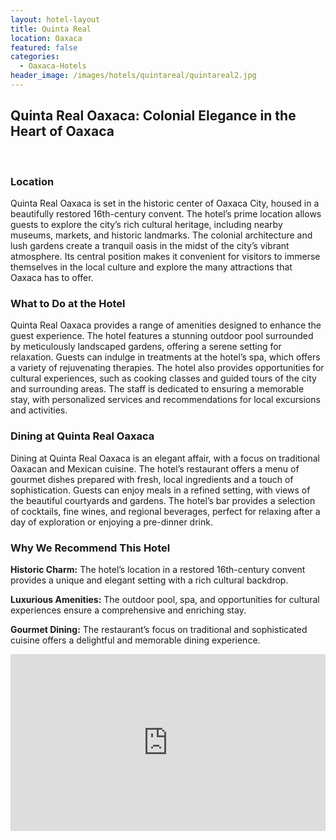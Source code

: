```yaml
---
layout: hotel-layout
title: Quinta Real 
location: Oaxaca
featured: false
categories:
  - Oaxaca-Hotels
header_image: /images/hotels/quintareal/quintareal2.jpg
---
```

## Quinta Real Oaxaca: Colonial Elegance in the Heart of Oaxaca

&nbsp;

### Location
Quinta Real Oaxaca is set in the historic center of Oaxaca City, housed in a beautifully restored 16th-century convent. The hotel’s prime location allows guests to explore the city’s rich cultural heritage, including nearby museums, markets, and historic landmarks. The colonial architecture and lush gardens create a tranquil oasis in the midst of the city’s vibrant atmosphere. Its central position makes it convenient for visitors to immerse themselves in the local culture and explore the many attractions that Oaxaca has to offer.

### What to Do at the Hotel
Quinta Real Oaxaca provides a range of amenities designed to enhance the guest experience. The hotel features a stunning outdoor pool surrounded by meticulously landscaped gardens, offering a serene setting for relaxation. Guests can indulge in treatments at the hotel’s spa, which offers a variety of rejuvenating therapies. The hotel also provides opportunities for cultural experiences, such as cooking classes and guided tours of the city and surrounding areas. The staff is dedicated to ensuring a memorable stay, with personalized services and recommendations for local excursions and activities.

### Dining at Quinta Real Oaxaca
Dining at Quinta Real Oaxaca is an elegant affair, with a focus on traditional Oaxacan and Mexican cuisine. The hotel’s restaurant offers a menu of gourmet dishes prepared with fresh, local ingredients and a touch of sophistication. Guests can enjoy meals in a refined setting, with views of the beautiful courtyards and gardens. The hotel’s bar provides a selection of cocktails, fine wines, and regional beverages, perfect for relaxing after a day of exploration or enjoying a pre-dinner drink.

### Why We Recommend This Hotel
**Historic Charm:** The hotel’s location in a restored 16th-century convent provides a unique and elegant setting with a rich cultural backdrop.&nbsp;

**Luxurious Amenities:** The outdoor pool, spa, and opportunities for cultural experiences ensure a comprehensive and enriching stay.&nbsp;

**Gourmet Dining:** The restaurant’s focus on traditional and sophisticated cuisine offers a delightful and memorable dining experience.&nbsp;


<style>.embed-container { position: relative; padding-bottom: 56.25%; height: 0; overflow: hidden; max-width: 100%; } .embed-container iframe, .embed-container object, .embed-container embed { position: absolute; top: 0; left: 0; width: 100%; height: 100%; }</style><div class='embed-container'><iframe src='https://www.youtube.com/embed/0Di1ELCWjO4' frameborder='0' allowfullscreen></iframe></div>